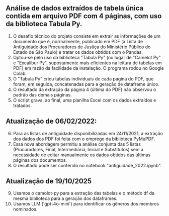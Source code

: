 ## Análise de dados extraídos de tabela única contida em arquivo PDF com 4 páginas, com uso da biblioteca Tabula Py.

1) O desafio técnico do projeto consiste em extrair as informações de um documento que é, normalmente, publicado em PDF (a Lista de Antiguidade dos Procuradores de Justiça do Ministério Público do Estado de São Paulo) e tratar os dados obtidos com o Pandas.
2) Optou-se pelo uso da biblioteca "Tabula Py" (no lugar de "Camelot Py" e "Excalibur Py", supostamente mais eficientes na leitura de tabelas em PDF) em razão da facilidade da instalação. O programa rodou no Google Colab.
3) O "Tabula Py" criou tabelas individuais de cada página do PDF, que foram, em seguida, concatenadas para a geração de dataframe único.
4) O resultado da extração da página 4 (última do PDF) não observou o padrão das demais páginas.
5) O script grava, ao final, uma planilha Excel com os dados extraídos e tratados.

## Atualização de 06/02/2022:

6) Para as listas de antiguidade disponibilizadas em 24/11/2021, a extração dos dados dos PDF foi feita com o emprego da biblioteca PyMuPDF. 
7) Essa nova abordagem permitiu a análise conjunta das 5 listas (Procuradores, Final, Intermediária, Inicial e Substitutos) sem a necessidade de editar manualmente os dados obtidos das últimas páginas dos documentos. 
8) O resultado pode ser conferido no notebook "antiguidade_2022.ipynb".

## Atualização de 19/10/2025

9) Usamos o camolot-py para a extração das tabelas e o método df da mesma biblioteca para a geração dos dataframes.
10) Usamos LLM ('gpt-4o-mini') para identificar os gêneros dos membros nominados.
